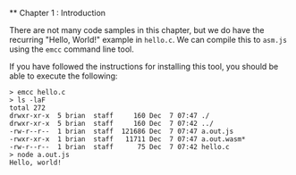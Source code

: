 ** Chapter 1 : Introduction

There are not many code samples in this chapter, but we do have the
recurring "Hello, World!" example in `hello.c`. We can compile this to
`asm.js` using the `emcc` command line tool.

If you have followed the instructions for installing this tool, you
should be able to execute the following:

```
> emcc hello.c
> ls -laF
total 272
drwxr-xr-x  5 brian  staff     160 Dec  7 07:47 ./
drwxr-xr-x  5 brian  staff     160 Dec  7 07:42 ../
-rw-r--r--  1 brian  staff  121686 Dec  7 07:47 a.out.js
-rwxr-xr-x  1 brian  staff   11711 Dec  7 07:47 a.out.wasm*
-rw-r--r--  1 brian  staff      75 Dec  7 07:42 hello.c
> node a.out.js
Hello, world!
```
